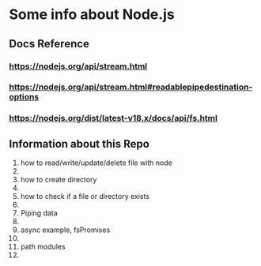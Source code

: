 # Some info about Node.js

## Docs Reference
### https://nodejs.org/api/stream.html
### https://nodejs.org/api/stream.html#readablepipedestination-options

### https://nodejs.org/dist/latest-v18.x/docs/api/fs.html

## Information about this Repo
<ol>
<li>how to read/write/update/delete file with node<li>
<li>how to create directory<li>
<li>how to check if a file or directory exists<li>
<li>Piping data<li>
<li>async example, fsPromises<li>
<li>path modules<li>
</ol>
